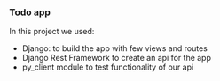 ### Todo app
In this project we used:
- Django: to build the app with few views and routes
- Django Rest Framework to create an api for the app
- py_client module to test functionality of our api  
